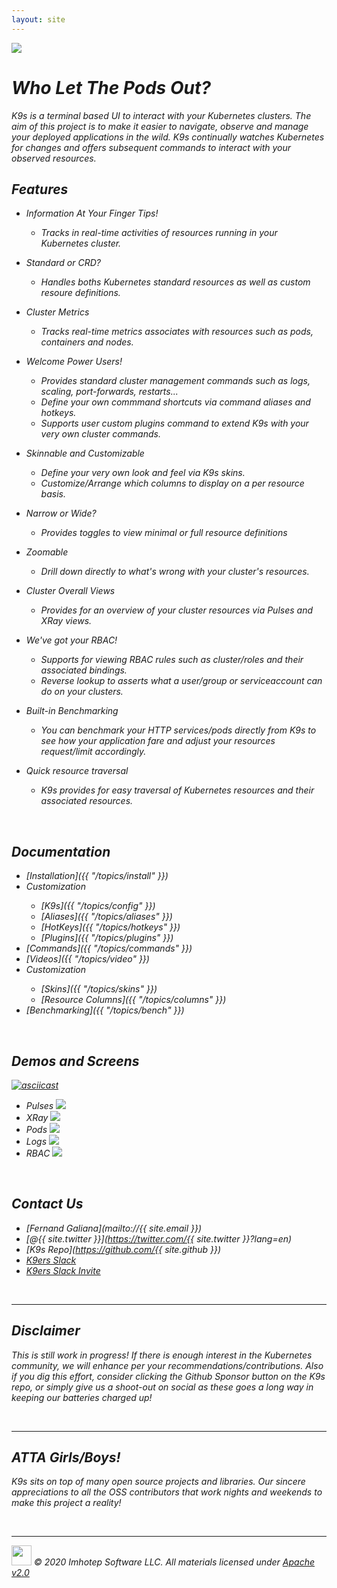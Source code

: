 ```yaml
---
layout: site
---
```


<img class="pic" src="assets/k9s.png"/>

<br/>

# <i class="fas fa-paw"/> Who Let The Pods Out?

K9s is a terminal based UI to interact with your Kubernetes clusters. The aim of this project is to make it easier to navigate, observe and manage your deployed applications in the wild. K9s continually watches Kubernetes for changes and offers subsequent commands to interact with your observed resources.

## <i class="fas fa-highlighter"/> Features

- Information At Your Finger Tips!
  - Tracks in real-time activities of resources running in your Kubernetes cluster.

- Standard or CRD?
  - Handles boths Kubernetes standard resources as well as custom resoure definitions.

- Cluster Metrics
  - Tracks real-time metrics associates with resources such as pods, containers and nodes.

- Welcome Power Users!
  - Provides standard cluster management commands such as logs, scaling, port-forwards, restarts...
  - Define your own commmand shortcuts via command aliases and hotkeys.
  - Supports user custom plugins command to extend K9s with your very own cluster commands.

- Skinnable and Customizable
  - Define your very own look and feel via K9s skins.
  - Customize/Arrange which columns to display on a per resource basis.

- Narrow or Wide?
  - Provides toggles to view minimal or full resource definitions

- Zoomable
  - Drill down directly to what's wrong with your cluster's resources.

- Cluster Overall Views
  - Provides for an overview of your cluster resources via Pulses and XRay views.

- We've got your RBAC!
  - Supports for viewing RBAC rules such as cluster/roles and their associated bindings.
  - Reverse lookup to asserts what a user/group or serviceaccount can do on your clusters.

- Built-in Benchmarking
  - You can benchmark your HTTP services/pods directly from K9s to see how your application fare and adjust your resources request/limit accordingly.

- Quick resource traversal
  - K9s provides for easy traversal of Kubernetes resources and their associated resources.

<br/>

## <i class="fas fa-book"/> Documentation

  * <i class="fas fa-toolbox"/> [Installation]({{ "/topics/install" }})
  * <i class="fas fa-terminal"/> Customization
    * [K9s]({{ "/topics/config" }})
    * [Aliases]({{ "/topics/aliases" }})
    * [HotKeys]({{ "/topics/hotkeys" }})
    * [Plugins]({{ "/topics/plugins" }})
  * <i class="fas fa-terminal"/> [Commands]({{ "/topics/commands" }})
  * <i class="fas fa-video"/> [Videos]({{ "/topics/video" }})
  * <i class="fas fa-tv"/> Customization
    * [Skins]({{ "/topics/skins" }})
    * [Resource Columns]({{ "/topics/columns" }})
  * <i class="fas fa-tachometer-alt"/> [Benchmarking]({{ "/topics/bench" }})


<br/>

## <i class="fab fa-youtube"/> Demos and Screens

[![asciicast](https://asciinema.org/a/305944.svg)](https://asciinema.org/a/305944)

- Pulses
  <img src="assets/screens/pulses.png"/>
- XRay
  <img src="assets/screens/xray.png"/>
- Pods
  <img src="assets/screens/pods.png"/>
- Logs
  <img src="assets/screens/logs.png"/>
- RBAC
  <img src="assets/screens/rbac.png"/>

<br/>

## <i class="fas fa-bullhorn"></i> Contact Us

* <i class="fas fa-at"/>  [Fernand Galiana](mailto://{{ site.email }})
* <i class="fab fa-twitter"/> [@{{ site.twitter }}](https://twitter.com/{{ site.twitter }}?lang=en)
* <i class="fab fa-github"/> [K9s Repo](https://github.com/{{ site.github }})
* <i class="fab fa-slack"/>  [K9ers Slack](https://k9sers.slack.com/)
* <i class="fab fa-slack-hash"/> [K9ers Slack Invite](https://join.slack.com/t/k9sers/shared_invite/enQtOTA5MDEyNzI5MTU0LWQ1ZGI3MzliYzZhZWEyNzYxYzA3NjE0YTk1YmFmNzViZjIyNzhkZGI0MmJjYzhlNjdlMGJhYzE2ZGU1NjkyNTM)

<br/>

---
## Disclaimer

This is still work in progress! If there is enough interest in the Kubernetes community, we will enhance per your recommendations/contributions. Also if you dig this effort, consider clicking the Github Sponsor button on the K9s repo, or simply give us a shoot-out on social as these goes a long way in keeping our batteries charged up!

<br/>

---
## ATTA Girls/Boys!

K9s sits on top of many open source projects and libraries. Our *sincere* appreciations to all the OSS contributors that work nights and weekends to make this project a reality!

<br/>

---
<img class="mid-align" src="/assets/imhotep_logo.png" width="32" height="auto"/>
<span class="mid-align">
  © 2020 Imhotep Software LLC. All materials licensed under
</span>
<a class="mid-align" href="http://www.apache.org/licenses/LICENSE-2.0">Apache v2.0</a>

